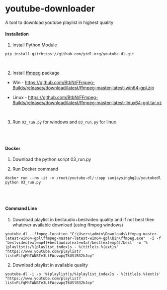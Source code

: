# youtube-downloader
A tool to download youtube playlist in highest quality


#### Installation

1. Install Python Module

```
pip install git+https://github.com/ytdl-org/youtube-dl.git
``` 

<br>

2. Install [ffmpeg](https://github.com/BtbN/FFmpeg-Builds/releases) package

- Win - https://github.com/BtbN/FFmpeg-Builds/releases/download/latest/ffmpeg-master-latest-win64-gpl.zip

- Linux - https://github.com/BtbN/FFmpeg-Builds/releases/download/latest/ffmpeg-master-latest-linux64-gpl.tar.xz

<br>

3. Run `02_run.py` for windows and `03_run.py` for linux


<br><br>

#### Docker

1. Download the python script 03_run.py

2. Run Docker command
```
docker run --rm -it -v /root/youtube-dl/:/app sanjaysinghg2u/youtubedl python 03_run.py
```

<br><br>

#### Command Line

1. Download playlist in bestaudio+bestvideo quality and if not best then whatever available download (using ffmpeg windows)

```
youtube-dl --ffmpeg-location "C:\Users\admin\Downloads\ffmpeg-master-latest-win64-gpl\ffmpeg-master-latest-win64-gpl\bin\ffmpeg.exe"  -i -f 'bestvideo[ext=mp4]+bestaudio[ext=m4a]/best[ext=mp4]/best' -o '%(playlist)s/%(playlist_index)s - %(title)s.%(ext)s' "https://www.youtube.com/playlist?list=PLfqMhTWNBTe3LtFWcvwpqTkUSlB32kJop"
```

2. Download playlist in available quality

```
youtube-dl -i -o '%(playlist)s/%(playlist_index)s - %(title)s.%(ext)s' "https://www.youtube.com/playlist?list=PLfqMhTWNBTe3LtFWcvwpqTkUSlB32kJop"
```
